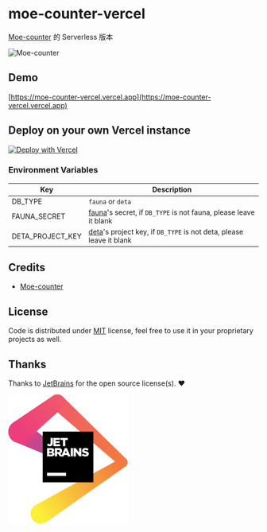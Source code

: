 # moe-counter-vercel

[Moe-counter](https://github.com/journey-ad/Moe-counter) 的 Serverless 版本

![Moe-counter](https://moe-counter-vercel.vercel.app/get/@moe-counter-vercel.github)

## Demo

[https://moe-counter-vercel.vercel.app](https://moe-counter-vercel.vercel.app)

## Deploy on your own Vercel instance

[![Deploy with Vercel](https://vercel.com/button)](https://vercel.com/new/clone?repository-url=https%3A%2F%2Fgithub.com%2FGizmoOAO%2Fmoe-counter-vercel&env=DB_TYPE,FAUNA_SECRET,DETA_PROJECT_KEY&envDescription=Environment%20Variables&envLink=https%3A%2F%2Fgithub.com%2FGizmoOAO%2Fmoe-counter-vercel%23environment-variables)

### Environment Variables

| Key              | Description                                                                                |
| ---------------- | ------------------------------------------------------------------------------------------ |
| DB_TYPE          | `fauna` or `deta`                                                                          |
| FAUNA_SECRET     | [fauna](https://fauna.com/)'s secret, if `DB_TYPE` is not fauna, please leave it blank     |
| DETA_PROJECT_KEY | [deta](https://www.deta.sh)'s project key, if `DB_TYPE` is not deta, please leave it blank |

## Credits

- [Moe-counter](https://github.com/journey-ad/Moe-counter)

## License

Code is distributed under [MIT](./LICENSE) license, feel free to use it in your proprietary projects as well.

## Thanks

Thanks to [JetBrains](https://jb.gg/OpenSource) for the open source license(s). ❤️

[![JetBrains Logo](./images/jetbrains.svg)](https://jb.gg/OpenSource)
